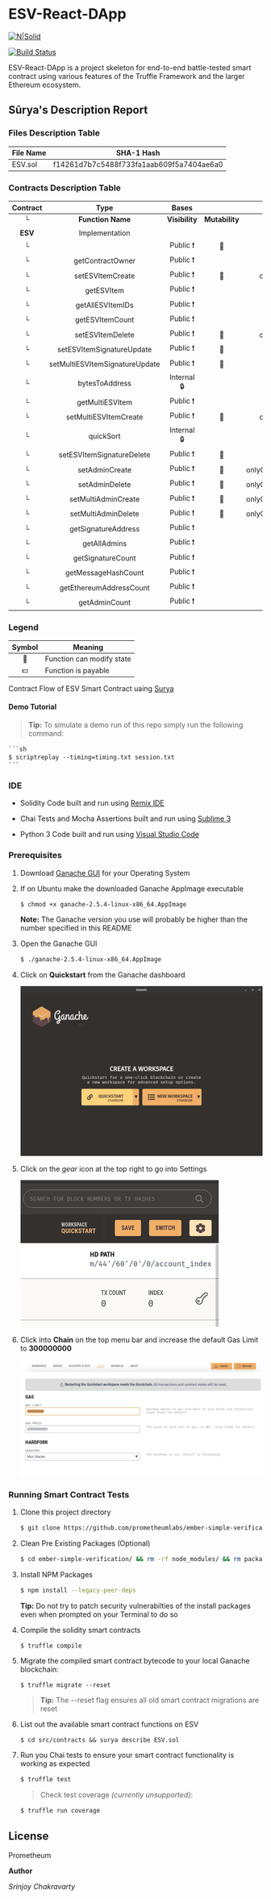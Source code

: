 # ESV-React-DApp

[![N|Solid](https://cldup.com/dTxpPi9lDf.thumb.png)](https://nodesource.com/products/nsolid)

[![Build Status](https://travis-ci.org/joemccann/dillinger.svg?branch=master)](https://travis-ci.org/joemccann/dillinger)

ESV-React-DApp is a project skeleton for end-to-end battle-tested smart contract using various features of the Truffle Framework and the larger Ethereum ecosystem.

## Sūrya's Description Report

### Files Description Table

| File Name | SHA-1 Hash                               |
| --------- | ---------------------------------------- |
| ESV.sol   | f14261d7b7c5488f733fa1aab609f5a7404ae6a0 |

### Contracts Description Table

| Contract |              Type              |     Bases      |                |                   |
| :------: | :----------------------------: | :------------: | :------------: | :---------------: |
|    └     |       **Function Name**        | **Visibility** | **Mutability** |   **Modifiers**   |
|          |                                |                |                |                   |
| **ESV**  |         Implementation         |                |                |                   |
|    └     |         <Constructor>          |   Public ❗️   |       🛑       |       NO❗️       |
|    └     |        getContractOwner        |   Public ❗️   |                |       NO❗️       |
|    └     |        setESVItemCreate        |   Public ❗️   |       🛑       |    onlyAdmins     |
|    └     |           getESVItem           |   Public ❗️   |                |       NO❗️       |
|    └     |        getAllESVItemIDs        |   Public ❗️   |                |       NO❗️       |
|    └     |        getESVItemCount         |   Public ❗️   |                |       NO❗️       |
|    └     |        setESVItemDelete        |   Public ❗️   |       🛑       |    onlyAdmins     |
|    └     |   setESVItemSignatureUpdate    |   Public ❗️   |       🛑       |       NO❗️       |
|    └     | setMultiESVItemSignatureUpdate |   Public ❗️   |       🛑       |       NO❗️       |
|    └     |         bytesToAddress         |  Internal 🔒   |                |                   |
|    └     |        getMultiESVItem         |   Public ❗️   |                |       NO❗️       |
|    └     |     setMultiESVItemCreate      |   Public ❗️   |       🛑       |    onlyAdmins     |
|    └     |           quickSort            |  Internal 🔒   |                |                   |
|    └     |   setESVItemSignatureDelete    |   Public ❗️   |       🛑       |       NO❗️       |
|    └     |         setAdminCreate         |   Public ❗️   |       🛑       | onlyContractOwner |
|    └     |         setAdminDelete         |   Public ❗️   |       🛑       | onlyContractOwner |
|    └     |      setMultiAdminCreate       |   Public ❗️   |       🛑       | onlyContractOwner |
|    └     |      setMultiAdminDelete       |   Public ❗️   |       🛑       | onlyContractOwner |
|    └     |      getSignatureAddress       |   Public ❗️   |                |       NO❗️       |
|    └     |          getAllAdmins          |   Public ❗️   |                |       NO❗️       |
|    └     |       getSignatureCount        |   Public ❗️   |                |       NO❗️       |
|    └     |      getMessageHashCount       |   Public ❗️   |                |       NO❗️       |
|    └     |    getEthereumAddressCount     |   Public ❗️   |                |       NO❗️       |
|    └     |         getAdminCount          |   Public ❗️   |                |       NO❗️       |

### Legend

| Symbol | Meaning                   |
| :----: | ------------------------- |
|   🛑   | Function can modify state |
|   💵   | Function is payable       |

Contract Flow of ESV Smart Contract uaing [Surya](https://github.com/ConsenSys/surya)

#### Demo Tutorial

> **Tip:** To simulate a demo run of this repo simply run the following command:

    ```sh
    $ scriptreplay --timing=timing.txt session.txt
    ```

### IDE

- Solidity Code built and run using [Remix IDE](https://remix.ethereum.org/#optimize=false&runs=200&evmVersion=null&version=soljson-v0.7.4+commit.3f05b770.js&appVersion=0.7.7)

- Chai Tests and Mocha Assertions built and run using [Sublime 3](https://www.sublimetext.com/3)

- Python 3 Code built and run using [Visual Studio Code](https://code.visualstudio.com/)

### Prerequisites

1. Download [Ganache GUI](https://www.trufflesuite.com/ganache) for your Operating System

2. If on Ubuntu make the downloaded Ganache AppImage executable

   ```sh
   $ chmod +x ganache-2.5.4-linux-x86_64.AppImage
   ```

   **Note:** The Ganache version you use will probably be higher than the number specified in this README

3. Open the Ganache GUI

   ```sh
   $ ./ganache-2.5.4-linux-x86_64.AppImage
   ```

4. Click on **Quickstart** from the Ganache dashboard

   ![ganache](images/ganache.png)

5. Click on the _gear_ icon at the top right to go into Settings

   ![gear](images/gear.png)

6. Click into **Chain** on the top menu bar and increase the default Gas Limit to **300000000**

   ![gas](images/gas.png)

### Running Smart Contract Tests

1. Clone this project directory

   ```sh
   $ git clone https://github.com/prometheumlabs/ember-simple-verification.git
   ```

2. Clean Pre Existing Packages (Optional)

   ```sh
   $ cd ember-simple-verification/ && rm -rf node_modules/ && rm package-lock.json
   ```

3. Install NPM Packages

   ```sh
   $ npm install --legacy-peer-deps
   ```

   **Tip:** Do not try to patch security vulnerabilties of the install packages even when prompted on your Terminal to do so

4. Compile the solidity smart contracts

   ```sh
   $ truffle compile
   ```

5. Migrate the compiled smart contract bytecode to your local Ganache blockchain:

   ```
   $ truffle migrate --reset
   ```

   > **Tip:** The --reset flag ensures all old smart contract migrations are reset

6. List out the available smart contract functions on ESV
   ```
   $ cd src/contracts && surya describe ESV.sol
   ```
7. Run you Chai tests to ensure your smart contract functionality is working as expected
   ```sh
   $ truffle test
   ```
   > Check test coverage _(currently unsupported)_:
   ```sh
   $ truffle run coverage
   ```

## License

Prometheum

**Author**

_Srinjoy Chakravarty_
